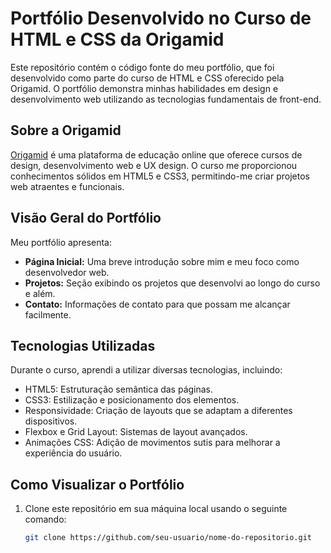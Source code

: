# Portfólio Desenvolvido no Curso de HTML e CSS da Origamid

Este repositório contém o código fonte do meu portfólio, que foi desenvolvido como parte do curso de HTML e CSS oferecido pela Origamid. O portfólio demonstra minhas habilidades em design e desenvolvimento web utilizando as tecnologias fundamentais de front-end.

## Sobre a Origamid

[Origamid](https://www.origamid.com/) é uma plataforma de educação online que oferece cursos de design, desenvolvimento web e UX design. O curso me proporcionou conhecimentos sólidos em HTML5 e CSS3, permitindo-me criar projetos web atraentes e funcionais.

## Visão Geral do Portfólio

Meu portfólio apresenta:

- **Página Inicial:** Uma breve introdução sobre mim e meu foco como desenvolvedor web.
- **Projetos:** Seção exibindo os projetos que desenvolvi ao longo do curso e além.
- **Contato:** Informações de contato para que possam me alcançar facilmente.

## Tecnologias Utilizadas

Durante o curso, aprendi a utilizar diversas tecnologias, incluindo:

- HTML5: Estruturação semântica das páginas.
- CSS3: Estilização e posicionamento dos elementos.
- Responsividade: Criação de layouts que se adaptam a diferentes dispositivos.
- Flexbox e Grid Layout: Sistemas de layout avançados.
- Animações CSS: Adição de movimentos sutis para melhorar a experiência do usuário.

## Como Visualizar o Portfólio

1. Clone este repositório em sua máquina local usando o seguinte comando:

   ```bash
   git clone https://github.com/seu-usuario/nome-do-repositorio.git

